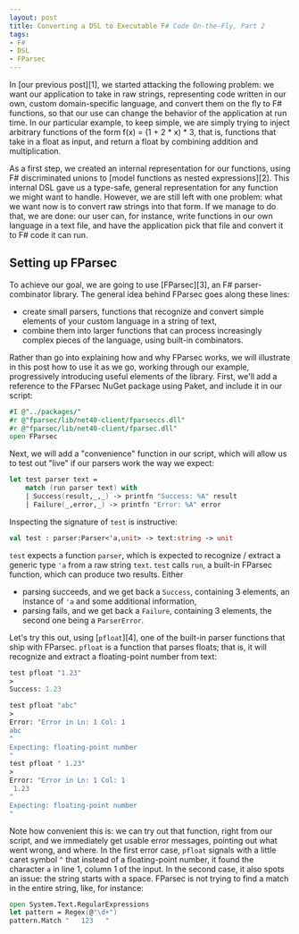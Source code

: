 ```yaml
---
layout: post
title: Converting a DSL to Executable F# Code On-the-Fly, Part 2
tags:
- F#
- DSL
- FParsec
---
```


In [our previous post][1], we started attacking the following problem: we want our application to take in raw strings, representing code written in our own, custom domain-specific language, and convert them on the fly to F# functions, so that our use can change the behavior of the application at run time. In our particular example, to keep simple, we are simply trying to inject arbitrary functions of the form f(x) = (1 + 2 * x) * 3, that is, functions that take in a float as input, and return a float by combining addition and multiplication.

As a first step, we created an internal representation for our functions, using F# discriminated unions to [model functions as nested expressions][2]. This internal DSL gave us a type-safe, general representation for any function we might want to handle. However, we are still left with one problem: what we want now is to convert raw strings into that form. If we manage to do that, we are done: our user can, for instance, write functions in our own language in a text file, and have the application pick that file and convert it to F# code it can run.

<!--more-->

## Setting up FParsec

To achieve our goal, we are going to use [FParsec][3], an F# parser-combinator library. The general idea behind FParsec goes along these lines:

* create small parsers, functions that recognize and convert simple elements of your custom language in a string of text,
* combine them into larger functions that can process increasingly complex pieces of the language, using built-in combinators.

Rather than go into explaining how and why FParsec works, we will illustrate in this post how to use it as we go, working through our example, progressively introducing useful elements of the library. First, we'll add a reference to the FParsec NuGet package using Paket, and include it in our script:

``` fsharp
#I @"../packages/"
#r @"fparsec/lib/net40-client/fparseccs.dll"
#r @"fparsec/lib/net40-client/fparsec.dll"
open FParsec
```

Next, we will add a "convenience" function in our script, which will allow us to test out "live" if our parsers work the way we expect:

``` fsharp
let test parser text =
    match (run parser text) with
    | Success(result,_,_) -> printfn "Success: %A" result
    | Failure(_,error,_) -> printfn "Error: %A" error
```

Inspecting the signature of `test` is instructive:

```fsharp
val test : parser:Parser<'a,unit> -> text:string -> unit
```

`test` expects a function `parser`, which is expected to recognize / extract a generic type `'a` from a raw string `text`. `test` calls `run`, a built-in FParsec function, which can produce two results. Either

* parsing succeeds, and we get back a `Success`, containing 3 elements, an instance of `'a` and some additional information,
* parsing fails, and we get back a `Failure`, containing 3 elements, the second one being a `ParserError`.

Let's try this out, using [`pfloat`][4], one of the built-in parser functions that ship with FParsec. `pfloat` is a function that parses floats; that is, it will recognize and extract a floating-point number from text:

``` fsharp
test pfloat "1.23"
>
Success: 1.23

test pfloat "abc"
>
Error: "Error in Ln: 1 Col: 1
abc
^
Expecting: floating-point number
"
test pfloat " 1.23"
>
Error: "Error in Ln: 1 Col: 1
 1.23
^
Expecting: floating-point number
"
```

Note how convenient this is: we can try out that function, right from our script, and we immediately get usable error messages, pointing out what went wrong, and where. In the first error case, `pfloat` signals with a little caret symbol `^` that instead of a floating-point number, it found the character `a` in line 1, column 1 of the input. In the second case, it also spots an issue: the string starts with a space. FParsec is not trying to find a match in the entire string, like, for instance:

``` fsharp
open System.Text.RegularExpressions
let pattern = Regex(@"\d+")
pattern.Match "   123   "
```
